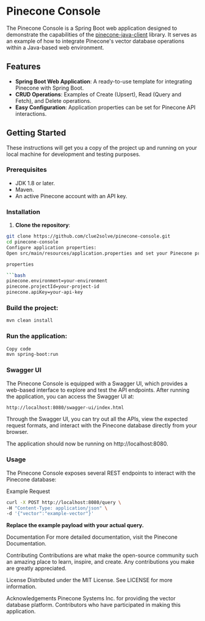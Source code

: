 # Pinecone Console

The Pinecone Console is a Spring Boot web application designed to demonstrate the capabilities of the [pinecone-java-client](https://github.com/clue2solve/pinecone-java-client) library. It serves as an example of how to integrate Pinecone's vector database operations within a Java-based web environment.

## Features

- **Spring Boot Web Application**: A ready-to-use template for integrating Pinecone with Spring Boot.
- **CRUD Operations**: Examples of Create (Upsert), Read (Query and Fetch), and Delete operations.
- **Easy Configuration**: Application properties can be set for Pinecone API interactions.

## Getting Started

These instructions will get you a copy of the project up and running on your local machine for development and testing purposes.

### Prerequisites

- JDK 1.8 or later.
- Maven.
- An active Pinecone account with an API key.

### Installation

1. **Clone the repository**:

```bash
git clone https://github.com/clue2solve/pinecone-console.git
cd pinecone-console
Configure application properties:
Open src/main/resources/application.properties and set your Pinecone project details:

properties

```bash
pinecone.environment=your-environment
pinecone.projectId=your-project-id
pinecone.apiKey=your-api-key
```

### Build the project:
```bash
mvn clean install
```

### Run the application:
```bash
Copy code
mvn spring-boot:run
```

### Swagger UI
The Pinecone Console is equipped with a Swagger UI, which provides a web-based interface to explore and test the API endpoints. After running the application, you can access the Swagger UI at:

```bash
http://localhost:8080/swagger-ui/index.html
```

Through the Swagger UI, you can try out all the APIs, view the expected request formats, and interact with the Pinecone database directly from your browser.


The application should now be running on http://localhost:8080.

### Usage
The Pinecone Console exposes several REST endpoints to interact with the Pinecone database:

Example Request

```bash
curl -X POST http://localhost:8080/query \
-H "Content-Type: application/json" \
-d '{"vector":"example-vector"}'
```

**Replace the example payload with your actual query.**

Documentation
For more detailed documentation, visit the Pinecone Documentation.

Contributing
Contributions are what make the open-source community such an amazing place to learn, inspire, and create. Any contributions you make are greatly appreciated.


License
Distributed under the MIT License. See LICENSE for more information.

Acknowledgements
Pinecone Systems Inc. for providing the vector database platform.
Contributors who have participated in making this application.